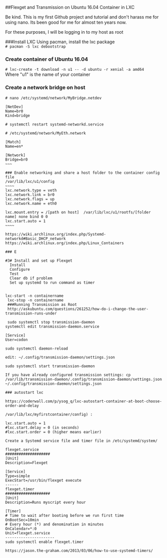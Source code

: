 ##Flexget and Transmission on Ubuntu 16.04 Container in LXC

Be kind. This is my first Github project and tutorial and don't harass me for using nano. Its been good for me for almost ten years now.

For these purposes, I will be logging in to my host as root

###Install LXC
Using pacman, install the lxc package  
`# pacman -S lxc debootstrap`

### Create container of Ubuntu 16.04
`# lxc-create -t download -n u1 -- -d ubuntu -r xenial -a amd64`  
Where "u1" is the name of your container

### Create a network bridge on host

`# nano /etc/systemd/network/MyBridge.netdev`  
~~~~
[NetDev]
Name=br0
Kind=bridge
~~~~~
`# systemctl restart systemd-networkd.service`

`# /etc/systemd/network/MyEth.network`
~~~~~
[Match]
Name=en*

[Network]
Bridge=br0
~~~

### Enable networking and share a host folder to the container config file 
/var/lib/lxc/u1/config
~~~~
lxc.network.type = veth
lxc.network.link = br0
lxc.network.flags = up
lxc.network.name = eth0

lxc.mount.entry = /[path on host]  /var/lib/lxc/u1/rootfs/[folder name] none bind 0 0
lxc.start.auto = 1
~~~~

https://wiki.archlinux.org/index.php/Systemd-networkd#Basic_DHCP_network
https://wiki.archlinux.org/index.php/Linux_Containers

### E

#3# Install and set up Flexget
  Install
  Configure
  Test
  Clear db if problem
  Set up systemd to run command as timer
  

lxc-start -n containername
 lxc-stop -n containername
 ###Running Transmission as Root
 http://askubuntu.com/questions/261252/how-do-i-change-the-user-transmission-runs-under
 
 sudo systemctl stop transmission-daemon
systemctl edit transmission-daemon.service

[Service]
User=codon

sudo systemctl daemon-reload

edit: ~/.config/transmission-daemon/settings.json

sudo systemctl start transmission-daemon

If you have already configured transmission settings: cp /var/lib/transmission-daemon/.config/transmission-daemon/settings.json ~/.config/transmission-daemon/settings.json 

### autostart lxc 

https://coderwall.com/p/ysog_q/lxc-autostart-container-at-boot-choose-order-and-delay

/var/lib/lxc/myfirstcontainer/config) :

lxc.start.auto = 1
#lxc.start.delay = 0 (in seconds)
#lxc.start.order = 0 (higher means earlier)

Create a Systemd service file and timer file in /etc/systemd/system/

flexget.service
####################
[Unit]
Description=Flexget

[Service]
Type=simple
ExecStart=/usr/bin/flexget execute
------
flexget.timer
####################
[Unit]
Description=Runs myscript every hour

[Timer]
# Time to wait after booting before we run first time
OnBootSec=10min
# Every hour (*) and denomination in minutes
OnCalendar=*:0
Unit=flexget.service
----------------------
sudo systemctl enable flexget.timer

https://jason.the-graham.com/2013/03/06/how-to-use-systemd-timers/

